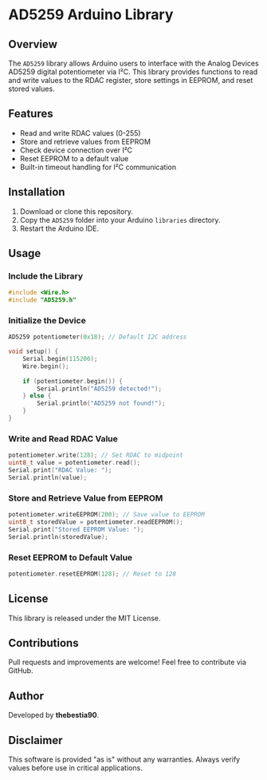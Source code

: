 # AD5259 Arduino Library

## Overview
The `AD5259` library allows Arduino users to interface with the Analog Devices AD5259 digital potentiometer via I²C. This library provides functions to read and write values to the RDAC register, store settings in EEPROM, and reset stored values.

## Features
- Read and write RDAC values (0-255)
- Store and retrieve values from EEPROM
- Check device connection over I²C
- Reset EEPROM to a default value
- Built-in timeout handling for I²C communication

## Installation
1. Download or clone this repository.
2. Copy the `AD5259` folder into your Arduino `libraries` directory.
3. Restart the Arduino IDE.

## Usage
### Include the Library
```cpp
#include <Wire.h>
#include "AD5259.h"
```

### Initialize the Device
```cpp
AD5259 potentiometer(0x18); // Default I2C address

void setup() {
    Serial.begin(115200);
    Wire.begin();
    
    if (potentiometer.begin()) {
        Serial.println("AD5259 detected!");
    } else {
        Serial.println("AD5259 not found!");
    }
}
```

### Write and Read RDAC Value
```cpp
potentiometer.write(128); // Set RDAC to midpoint
uint8_t value = potentiometer.read();
Serial.print("RDAC Value: ");
Serial.println(value);
```

### Store and Retrieve Value from EEPROM
```cpp
potentiometer.writeEEPROM(200); // Save value to EEPROM
uint8_t storedValue = potentiometer.readEEPROM();
Serial.print("Stored EEPROM Value: ");
Serial.println(storedValue);
```

### Reset EEPROM to Default Value
```cpp
potentiometer.resetEEPROM(128); // Reset to 128
```

## License
This library is released under the MIT License.

## Contributions
Pull requests and improvements are welcome! Feel free to contribute via GitHub.

## Author
Developed by **thebestia90**.

## Disclaimer
This software is provided "as is" without any warranties. Always verify values before use in critical applications.

